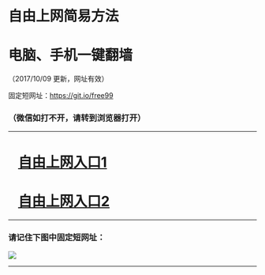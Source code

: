 ﻿# 自由上网简易方法

# 电脑、手机一键翻墙

（2017/10/09 更新，网址有效）

固定短网址：https://git.io/free99

### （微信如打不开，请转到浏览器打开）


***





# &nbsp;&nbsp; <a href="http://ft161167737.fwq-tz-1001.info/fwqtz01.html?t=100900117091 " target="_blank">自由上网入口1</a>
# &nbsp;&nbsp; <a href="http://ft129157239.fwq-tz-1002.info/fwqtz02.html?t=100900131222 " target="_blank">自由上网入口2</a>
***

### 请记住下图中固定短网址：

<img src="https://s3-us-west-2.amazonaws.com/fwq-1001/yjfq-20170905okok.png" /> 


***

